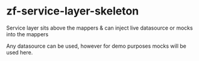 zf-service-layer-skeleton
=========================

Service layer sits above the mappers &amp; can inject live datasource or mocks into the mappers

Any datasource can be used, however for demo purposes mocks will be used here.